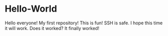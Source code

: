 # Hello-World
Hello everyone!
My first repository!
This is fun!
SSH is safe.
I hope this time it will work.
Does it worked?
It finally worked!
